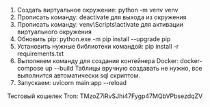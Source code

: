 1. Создать виртуальное окружение: python -m venv venv
2. Прописать команду: deactivate для выхода из окружения
3. Прописать команду: venv\Scripts\activate для активации виртуального окружения
4. Обновить pip: python.exe -m pip install --upgrade pip
5. Установить нужные библиотеки командой: pip install -r requirements.txt
6. Выполняем команду для создания контейнера Docker: docker-compose up --build
Таблицы вручную создавать не нужно, все выполнится автоматически sql скриптом.
7. Запускаем: uvicorn main:app --reload

Тестовый кошелек Tron: TMzoZ7iRvSJhi47Fygp47MQbVPbsezdqZV
